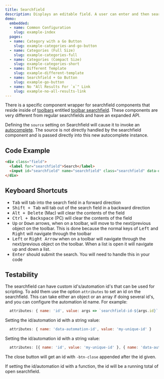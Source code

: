 ```yaml
---
title: Searchfield
description: Displays an editable field. A user can enter and then search for an alphanumeric value within the system. Best used for targeted, keyword-based searches for specific objects.
demo:
  embedded:
  - name: Common Configuration
    slug: example-index
  pages:
  - name: Category with a Go Button
    slug: example-categories-and-go-button
  - name: Categories (Full Size)
    slug: example-categories-full
  - name: Categories (Compact Size)
    slug: example-categories-short
  - name: Different Template
    slug: example-different-template
  - name: Searchfield + Go Button
    slug: example-go-button
  - name: No "All Results For `x`" Link
    slug: example-no-all-results-link
---
```


There is a specific component wrapper for searchfield components that reside inside of [toolbars](../toolbar/readme.md) entitled [toolbar searchfield](../toolbarsearchfield/readme.md). These components are very different from regular searchfields and have an expanded API.

Defining the `source` setting on Searchfield will cause it to invoke an [autocomplete](../autocomplete/readme.md). The source is not directly handled by the searchfield component and is passed directly into this new autocomplete instance.

## Code Example

```html
<div class="field">
  <label for="searchfield">Search</label>
  <input id="searchfield" name="searchfield" class="searchfield" data-options= "{'clearable': 'true'}" placeholder="Type a search term"/>
</div>
```

## Keyboard Shortcuts

- <kbd>Tab</kbd> will tab into the search field in a forward direction
- <kbd>Shift + Tab</kbd> will tab out of the search field in a backward direction
- <kbd>Alt + Delete</kbd> (Mac) will clear the contents of the field
- <kbd>Ctrl + Backspace</kbd> (PC) will clear the contents of the field
- <kbd>Up</kbd> or <kbd>Down</kbd> arrows, when on a toolbar, will move to the next/previous object on the toolbar. This is done because the normal keys of <kbd>Left</kbd> and <kbd>Right</kbd> will navigate through the toolbar
- <kbd>Left</kbd> or <kbd>Right Arrow</kbd> when on a toolbar will navigate through the next/previous object on the toolbar. When a list is open it will navigate up and down a list.
- <kbd>Enter</kbd> should submit the search. You will need to handle this in your code

## Testability

The searchfield can have custom id's/automation id's that can be used for scripting. To add them use the option `attributes` to set an id on the searchfield. This can take either an object or an array if doing several id's, and you can configure the automation id name. For example:

```js
  attributes: { name: 'id', value: args => `searchfield-id-${args.id}` }
```

Setting the id/automation id with a string value:

```js
  attributes: { name: 'data-automation-id', value: 'my-unique-id' }
```

Setting the id/automation id with a string value:

```js
  attributes: [{ name: 'id', value: 'my-unique-id' }, { name: 'data-automation-id', value: 'my-unique-id' }]
```

The close button will get an id with `-btn-close` appended after the id given.

If setting the id/automation id with a function, the id will be a running total of open searchfield.
